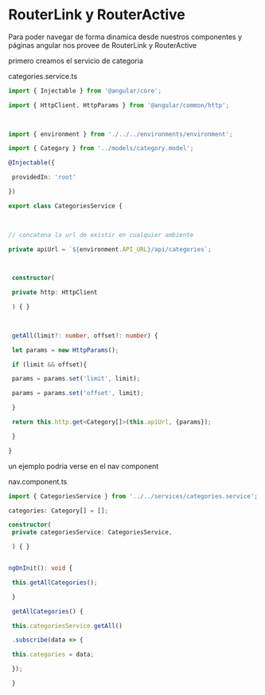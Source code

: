 # RouterLink y RouterActive

Para poder navegar de forma dinamica desde nuestros componentes y páginas angular nos provee de RouterLink y RouterActive

primero creamos el servicio de categoria

categories.service.ts
```ts
import { Injectable } from '@angular/core';

import { HttpClient, HttpParams } from '@angular/common/http';

  

import { environment } from './../../environments/environment';

import { Category } from '../models/category.model';

@Injectable({

 providedIn: 'root'

})

export class CategoriesService {

  

// concatena la url de existir en cualquier ambiente

private apiUrl = `${environment.API_URL}/api/categories`;

  

 constructor(

 private http: HttpClient

 ) { }

  

 getAll(limit?: number, offset?: number) {

 let params = new HttpParams();

 if (limit && offset){

 params = params.set('limit', limit);

 params = params.set('offset', limit);

 }

 return this.http.get<Category[]>(this.apiUrl, {params});

 }

}
```

un ejemplo podria verse en el nav component

nav.component.ts
```ts
import { CategoriesService } from '../../services/categories.service';

categories: Category[] = [];

constructor(
 private categoriesService: CategoriesService,

 ) { }


ngOnInit(): void {

 this.getAllCategories();

 }

 getAllCategories() {

 this.categoriesService.getAll()

 .subscribe(data => {

 this.categories = data;

 });

 }
```